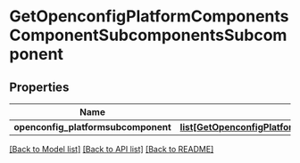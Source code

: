 # GetOpenconfigPlatformComponentsComponentSubcomponentsSubcomponent

## Properties
Name | Type | Description | Notes
------------ | ------------- | ------------- | -------------
**openconfig_platformsubcomponent** | [**list[GetOpenconfigPlatformComponentsOpenconfigplatformcomponentsSubcomponentsSubcomponent]**](GetOpenconfigPlatformComponentsOpenconfigplatformcomponentsSubcomponentsSubcomponent.md) |  | [optional] 

[[Back to Model list]](../README.md#documentation-for-models) [[Back to API list]](../README.md#documentation-for-api-endpoints) [[Back to README]](../README.md)


